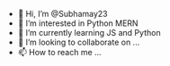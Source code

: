 - 👋 Hi, I’m @Subhamay23
- 👀 I’m interested in Python MERN 
- 🌱 I’m currently learning JS and Python
- 💞️ I’m looking to collaborate on ...
- 📫 How to reach me ...

<!---
Subhamay23/Subhamay23 is a ✨ special ✨ repository because its `README.md` (this file) appears on your GitHub profile.
You can click the Preview link to take a look at your changes.
--->
